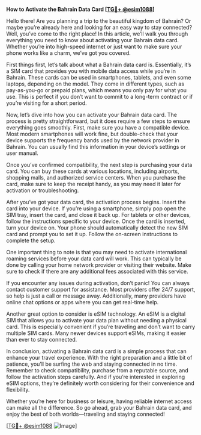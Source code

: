 **How to Activate the Bahrain Data Card [[TG💪+ @esim1088](https://t.me/s/esim1088)]**

Hello there! Are you planning a trip to the beautiful kingdom of Bahrain? Or maybe you’re already here and looking for an easy way to stay connected? Well, you’ve come to the right place! In this article, we’ll walk you through everything you need to know about activating your Bahrain data card. Whether you’re into high-speed internet or just want to make sure your phone works like a charm, we’ve got you covered.

First things first, let’s talk about what a Bahrain data card is. Essentially, it’s a SIM card that provides you with mobile data access while you’re in Bahrain. These cards can be used in smartphones, tablets, and even some laptops, depending on the model. They come in different types, such as pay-as-you-go or prepaid plans, which means you only pay for what you use. This is perfect if you don’t want to commit to a long-term contract or if you’re visiting for a short period.

Now, let’s dive into how you can activate your Bahrain data card. The process is pretty straightforward, but it does require a few steps to ensure everything goes smoothly. First, make sure you have a compatible device. Most modern smartphones will work fine, but double-check that your device supports the frequency bands used by the network provider in Bahrain. You can usually find this information in your device’s settings or user manual.

Once you’ve confirmed compatibility, the next step is purchasing your data card. You can buy these cards at various locations, including airports, shopping malls, and authorized service centers. When you purchase the card, make sure to keep the receipt handy, as you may need it later for activation or troubleshooting.

After you’ve got your data card, the activation process begins. Insert the card into your device. If you’re using a smartphone, simply pop open the SIM tray, insert the card, and close it back up. For tablets or other devices, follow the instructions specific to your device. Once the card is inserted, turn your device on. Your phone should automatically detect the new SIM card and prompt you to set it up. Follow the on-screen instructions to complete the setup.

One important thing to note is that you may need to activate international roaming services before your data card will work. This can typically be done by calling your home network provider or visiting their website. Make sure to check if there are any additional fees associated with this service.

If you encounter any issues during activation, don’t panic! You can always contact customer support for assistance. Most providers offer 24/7 support, so help is just a call or message away. Additionally, many providers have online chat options or apps where you can get real-time help.

Another great option to consider is eSIM technology. An eSIM is a digital SIM that allows you to activate your data plan without needing a physical card. This is especially convenient if you’re traveling and don’t want to carry multiple SIM cards. Many newer devices support eSIMs, making it easier than ever to stay connected.

In conclusion, activating a Bahrain data card is a simple process that can enhance your travel experience. With the right preparation and a little bit of patience, you’ll be surfing the web and staying connected in no time. Remember to check compatibility, purchase from a reputable source, and follow the activation steps carefully. And if you’re interested in exploring eSIM options, they’re definitely worth considering for their convenience and flexibility.

Whether you’re here for business or leisure, having reliable internet access can make all the difference. So go ahead, grab your Bahrain data card, and enjoy the best of both worlds—traveling and staying connected!

[[TG💪+ @esim1088](https://t.me/s/esim1088) ![Image](https://i.postimg.cc/Y0z9fWf4/image.png)]